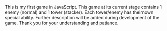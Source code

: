This is my first game in JavaScript.
This game at its current stage contains 1 enemy (normal) and 1 tower (stacker).
Each tower/enemy has theirnown special ability.
Further description will be added during development of the game. Thank you for your understanding and patiance.